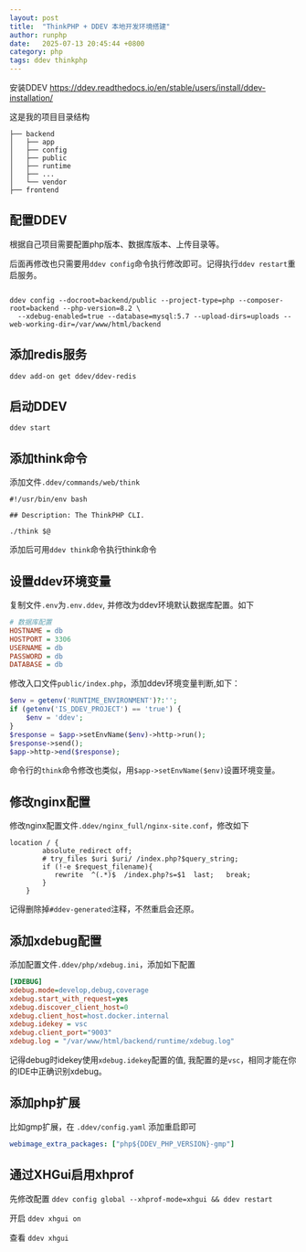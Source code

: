 ```yaml
---
layout: post
title:  "ThinkPHP + DDEV 本地开发环境搭建"
author: runphp
date:   2025-07-13 20:45:44 +0800
category: php
tags: ddev thinkphp
---
```


安装DDEV <https://ddev.readthedocs.io/en/stable/users/install/ddev-installation/>

这是我的项目目录结构
```
├── backend
│   ├── app
│   ├── config
│   ├── public
│   ├── runtime
│   ├── ...
│   └── vendor
├── frontend
```

## 配置DDEV

根据自己项目需要配置php版本、数据库版本、上传目录等。

后面再修改也只需要用`ddev config`命令执行修改即可。记得执行`ddev restart`重启服务。
```shell

ddev config --docroot=backend/public --project-type=php --composer-root=backend --php-version=8.2 \
  --xdebug-enabled=true --database=mysql:5.7 --upload-dirs=uploads --web-working-dir=/var/www/html/backend
```

## 添加redis服务
```shell
ddev add-on get ddev/ddev-redis
```

## 启动DDEV
```shell
ddev start
```

## 添加think命令

添加文件`.ddev/commands/web/think`
```shell
#!/usr/bin/env bash

## Description: The ThinkPHP CLI.

./think $@
```
添加后可用`ddev think`命令执行think命令

## 设置ddev环境变量
复制文件`.env`为`.env.ddev`, 并修改为ddev环境默认数据库配置。如下
```ini
# 数据库配置
HOSTNAME = db
HOSTPORT = 3306
USERNAME = db
PASSWORD = db
DATABASE = db
```
修改入口文件`public/index.php`，添加ddev环境变量判断,如下：
```php
$env = getenv('RUNTIME_ENVIRONMENT')?:'';
if (getenv('IS_DDEV_PROJECT') == 'true') {
    $env = 'ddev';
}
$response = $app->setEnvName($env)->http->run();
$response->send();
$app->http->end($response);
```
命令行的`think`命令修改也类似，用`$app->setEnvName($env)`设置环境变量。

## 修改nginx配置

修改nginx配置文件`.ddev/nginx_full/nginx-site.conf`，修改如下
```nginx
location / {
        absolute_redirect off;
        # try_files $uri $uri/ /index.php?$query_string;
        if (!-e $request_filename){
           rewrite  ^(.*)$  /index.php?s=$1  last;   break;
        }
    }
```
记得删除掉`#ddev-generated`注释，不然重启会还原。

## 添加xdebug配置

添加配置文件`.ddev/php/xdebug.ini`，添加如下配置
```ini
[XDEBUG]
xdebug.mode=develop,debug,coverage
xdebug.start_with_request=yes
xdebug.discover_client_host=0
xdebug.client_host=host.docker.internal
xdebug.idekey = vsc
xdebug.client_port="9003"
xdebug.log = "/var/www/html/backend/runtime/xdebug.log"
```

记得debug时idekey使用`xdebug.idekey`配置的值, 我配置的是`vsc`，相同才能在你的IDE中正确识别xdebug。

## 添加php扩展

比如gmp扩展，在 `.ddev/config.yaml` 添加重启即可
```yaml
webimage_extra_packages: ["php${DDEV_PHP_VERSION}-gmp"]
```

## 通过XHGui启用xhprof

先修改配置
`ddev config global --xhprof-mode=xhgui && ddev restart`

开启
`ddev xhgui on`

查看
`ddev xhgui`